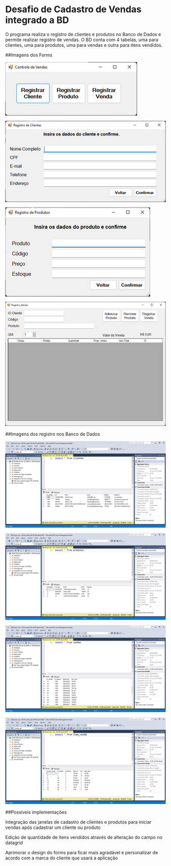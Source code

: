 # Desafio de Cadastro de Vendas integrado a BD

O programa realiza o registro de clientes e produtos no Banco de Dados e permite realizar registro de vendas. 
O BD conta com 4 tabelas, uma para clientes, uma para produtos, uma para vendas e outra para itens vendidos.

##Imagens dos Forms

![Inicio](https://github.com/AlanDCap/AcademiaDotNetAtos-Atividades/blob/main/desafio_RegistroVendasComBD/ImagensdoForm/inicio.png)

![Registro de Clientes](https://github.com/AlanDCap/AcademiaDotNetAtos-Atividades/blob/main/desafio_RegistroVendasComBD/ImagensdoForm/registrocliente.png)

![Registro de Produto](https://github.com/AlanDCap/AcademiaDotNetAtos-Atividades/blob/main/desafio_RegistroVendasComBD/ImagensdoForm/registroproduto.png)

![Registro de Vendas](https://github.com/AlanDCap/AcademiaDotNetAtos-Atividades/blob/main/desafio_RegistroVendasComBD/ImagensdoForm/registrovendas.png)

##Imagens dos registro nos Banco de Dados

![Registro de Clientes](https://github.com/AlanDCap/AcademiaDotNetAtos-Atividades/blob/main/desafio_RegistroVendasComBD/ImagensdoForm/DB_clientes.png)

![Registro de Produtos](https://github.com/AlanDCap/AcademiaDotNetAtos-Atividades/blob/main/desafio_RegistroVendasComBD/ImagensdoForm/DB_produtos.png)

![Registro de Vendas](https://github.com/AlanDCap/AcademiaDotNetAtos-Atividades/blob/main/desafio_RegistroVendasComBD/ImagensdoForm/DB_vendas.png)

![Registro de Itens Vendidos](https://github.com/AlanDCap/AcademiaDotNetAtos-Atividades/blob/main/desafio_RegistroVendasComBD/ImagensdoForm/DB_item_venda.png)

##Possíveis implementações

Integração das janelas de cadastro de clientes e produtos para iniciar vendas após cadastrar um cliente ou produto

Edição de quantidade de itens vendidos através de alteração do campo no datagrid

Aprimorar o design do forms para ficar mais agradável e personalizar de acordo com a marca do cliente que usará a aplicação
